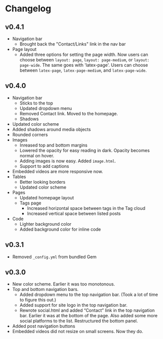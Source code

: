 # Changelog

## v0.4.1
-   Navigation bar
    -   Brought back the "Contact/Links" link in the nav bar
-   Page layout
    -   Added three options for setting the page width. Now users can choose between `layout: page`, `layout: page-medium`, or `layout: page-wide`. The same goes with 'latex-page'. Users can choose between `latex-page`, `latex-page-medium`, and `latex-page-wide`.

## v0.4.0
-   Navigation bar
    -   Sticks to the top
    -   Updated dropdown menu
    -   Removed Contact link. Moved to the homepage.
    -   Shadows
-   Updated color scheme
-   Added shadows around media objects
-   Rounded corners
-   Images
    -   Inreased top and bottom margins
    -   Lowered the opacity for easy reading in dark. Opacity becomes normal on hover.
    -   Adding images is now easy. Added `image.html`.
    -   Support to add captions
-   Embedded videos are more responsive now.
-   Tables
    -   Better looking borders
    -   Updated color scheme
-   Pages    
    -   Updated homepage layout
    -   Tags page
        -   Increased horizontal space between tags in the Tag cloud
        -   Increased vertical space between listed posts
-   Code 
    -   Lighter background color
    -   Added background color for inline code

## v0.3.1
-   Removed `_config.yml` from bundled Gem

## v0.3.0
-   New color scheme. Earlier it was too monotonous.
-   Top and bottom navigation bars.
    -   Added dropdown menu to the top navigation bar. (Took a lot of time to figure this out.)
    -   Added support for site logo in the top navigation bar.
    -   Rewrote social.html and added “Contact” link in the top navigation bar. Earlier it was at the bottom of the page. Also added some more social platforms to the list.
Restructured the bottom panel.
-   Added post navigation buttons
-   Embedded videos did not resize on small screens. Now they do.




